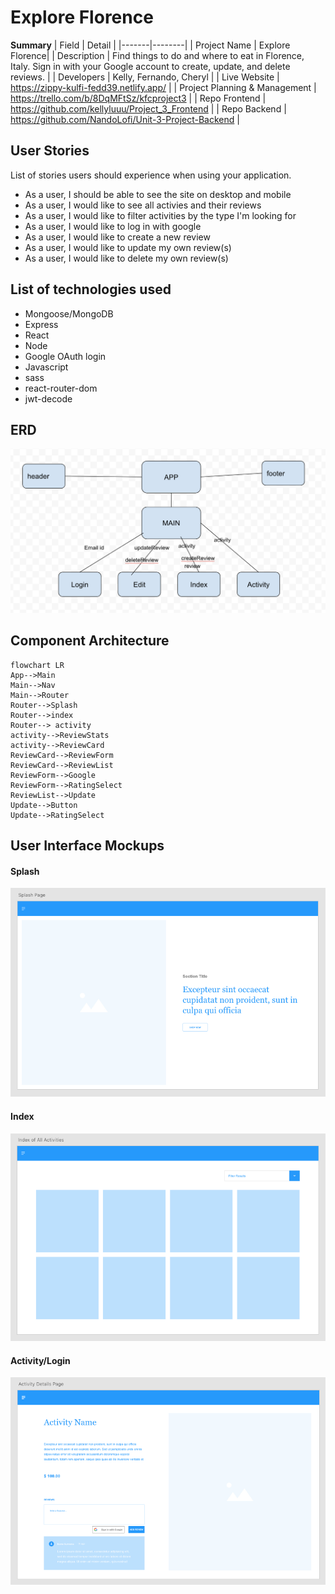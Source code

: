 # Explore Florence

**Summary**
| Field | Detail |
|-------|--------|
| Project Name | Explore Florence|
| Description | Find things to do and where to eat in Florence, Italy. Sign in with your Google account to create, update, and delete reviews. |
| Developers | Kelly, Fernando, Cheryl |
| Live Website | https://zippy-kulfi-fedd39.netlify.app/ |
| Project Planning & Management | https://trello.com/b/8DqMFtSz/kfcproject3 |
| Repo Frontend | https://github.com/kellyluuu/Project_3_Frontend |
| Repo Backend | https://github.com/NandoLofi/Unit-3-Project-Backend |


## User Stories

List of stories users should experience when using your application.

- As a user, I should be able to see the site on desktop and mobile
- As a user, I would like to see all activies and their reviews
- As a user, I would like to filter activities by the type I'm looking for
- As a user, I would like to log in with google
- As a user, I would like to create a new review
- As a user, I would like to update my own review(s)
- As a user, I would like to delete my own review(s)

## List of technologies used

- Mongoose/MongoDB
- Express
- React
- Node
- Google OAuth login
- Javascript
- sass
- react-router-dom
- jwt-decode

## ERD
![ERD](./doc/image.png)



## Component Architecture




```mermaid
flowchart LR
App-->Main
Main-->Nav
Main-->Router
Router-->Splash
Router-->index
Router--> activity
activity-->ReviewStats
activity-->ReviewCard
ReviewCard-->ReviewForm
ReviewCard-->ReviewList
ReviewForm-->Google
ReviewForm-->RatingSelect
ReviewList-->Update
Update-->Button
Update-->RatingSelect

```


## User Interface Mockups

#### Splash
![Splash](./doc/splash.png)

#### Index 
![Index](./doc/index.png)

#### Activity/Login 
![Activity](./doc/activity.png)





